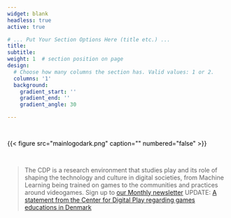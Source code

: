 ```yaml
---
widget: blank
headless: true
active: true

# ... Put Your Section Options Here (title etc.) ...
title: 
subtitle:
weight: 1  # section position on page
design:
  # Choose how many columns the section has. Valid values: 1 or 2.
  columns: '1'
  background:
    gradient_start: ''
    gradient_end: ''
    gradient_angle: 30

---
```

<div class="row">
  <div class="column">
    <h2></h2>
    <p style="color:black;">
        {{< figure src="mainlogodark.png" caption="" numbered="false" >}}    </p>
  </div>
  <div class="column">
    <h2></h2>
    <p >

> The CDP is a research environment that studies play and its role of shaping the technology and culture in digital societies, from Machine Learning being trained on games to the communities and practices around videogames. Sign up to [our Monthly newsletter](https://buttondown.email/DigitalPlayITU) UPDATE: [A statement from the Center for Digital Play regarding games educations in Denmark](/media/ITU_Education_Statement.pdf)
    </p>
  </div>
</div>
